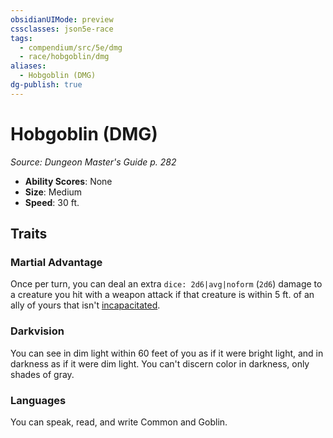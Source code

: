 ```yaml
---
obsidianUIMode: preview
cssclasses: json5e-race
tags:
  - compendium/src/5e/dmg
  - race/hobgoblin/dmg
aliases:
  - Hobgoblin (DMG)
dg-publish: true
---
```

# Hobgoblin (DMG)
*Source: Dungeon Master's Guide p. 282*  

- **Ability Scores**: None
- **Size**: Medium
- **Speed**: 30 ft.

## Traits

### Martial Advantage

Once per turn, you can deal an extra `dice: 2d6|avg|noform` (`2d6`) damage to a creature you hit with a weapon attack if that creature is within 5 ft. of an ally of yours that isn't [incapacitated](/3-Mechanics/CLI/rules/conditions.md#incapacitated).

### Darkvision

You can see in dim light within 60 feet of you as if it were bright light, and in darkness as if it were dim light. You can't discern color in darkness, only shades of gray.

### Languages

You can speak, read, and write Common and Goblin.